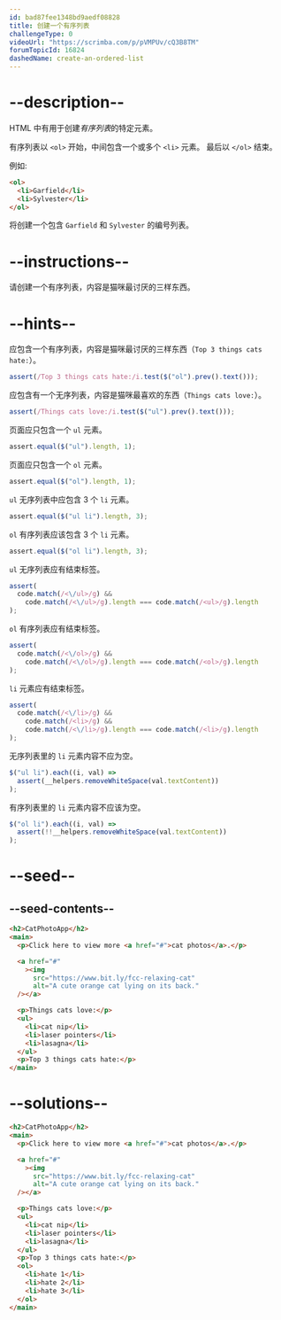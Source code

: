 ```yaml
---
id: bad87fee1348bd9aedf08828
title: 创建一个有序列表
challengeType: 0
videoUrl: "https://scrimba.com/p/pVMPUv/cQ3B8TM"
forumTopicId: 16824
dashedName: create-an-ordered-list
---
```


# --description--

HTML 中有用于创建<dfn>有序列表</dfn>的特定元素。

有序列表以 `<ol>` 开始，中间包含一个或多个 `<li>` 元素。 最后以 `</ol>` 结束。

例如:

```html
<ol>
  <li>Garfield</li>
  <li>Sylvester</li>
</ol>
```

将创建一个包含 `Garfield` 和 `Sylvester` 的编号列表。

# --instructions--

请创建一个有序列表，内容是猫咪最讨厌的三样东西。

# --hints--

应包含一个有序列表，内容是猫咪最讨厌的三样东西（`Top 3 things cats hate:`）。

```js
assert(/Top 3 things cats hate:/i.test($("ol").prev().text()));
```

应包含有一个无序列表，内容是猫咪最喜欢的东西（`Things cats love:`）。

```js
assert(/Things cats love:/i.test($("ul").prev().text()));
```

页面应只包含一个 `ul` 元素。

```js
assert.equal($("ul").length, 1);
```

页面应只包含一个 `ol` 元素。

```js
assert.equal($("ol").length, 1);
```

`ul` 无序列表中应包含 3 个 `li` 元素。

```js
assert.equal($("ul li").length, 3);
```

`ol` 有序列表应该包含 3 个 `li` 元素。

```js
assert.equal($("ol li").length, 3);
```

`ul` 无序列表应有结束标签。

```js
assert(
  code.match(/<\/ul>/g) &&
    code.match(/<\/ul>/g).length === code.match(/<ul>/g).length
);
```

`ol` 有序列表应有结束标签。

```js
assert(
  code.match(/<\/ol>/g) &&
    code.match(/<\/ol>/g).length === code.match(/<ol>/g).length
);
```

`li` 元素应有结束标签。

```js
assert(
  code.match(/<\/li>/g) &&
    code.match(/<li>/g) &&
    code.match(/<\/li>/g).length === code.match(/<li>/g).length
);
```

无序列表里的 `li` 元素内容不应为空。

```js
$("ul li").each((i, val) =>
  assert(__helpers.removeWhiteSpace(val.textContent))
);
```

有序列表里的 `li` 元素内容不应该为空。

```js
$("ol li").each((i, val) =>
  assert(!!__helpers.removeWhiteSpace(val.textContent))
);
```

# --seed--

## --seed-contents--

```html
<h2>CatPhotoApp</h2>
<main>
  <p>Click here to view more <a href="#">cat photos</a>.</p>

  <a href="#"
    ><img
      src="https://www.bit.ly/fcc-relaxing-cat"
      alt="A cute orange cat lying on its back."
  /></a>

  <p>Things cats love:</p>
  <ul>
    <li>cat nip</li>
    <li>laser pointers</li>
    <li>lasagna</li>
  </ul>
  <p>Top 3 things cats hate:</p>
</main>
```

# --solutions--

```html
<h2>CatPhotoApp</h2>
<main>
  <p>Click here to view more <a href="#">cat photos</a>.</p>

  <a href="#"
    ><img
      src="https://www.bit.ly/fcc-relaxing-cat"
      alt="A cute orange cat lying on its back."
  /></a>

  <p>Things cats love:</p>
  <ul>
    <li>cat nip</li>
    <li>laser pointers</li>
    <li>lasagna</li>
  </ul>
  <p>Top 3 things cats hate:</p>
  <ol>
    <li>hate 1</li>
    <li>hate 2</li>
    <li>hate 3</li>
  </ol>
</main>
```
